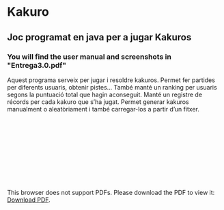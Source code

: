 # Kakuro
## Joc programat en java per a jugar Kakuros

### You will find the user manual and screenshots in "Entrega3.0.pdf"

Aquest programa serveix per jugar i resoldre kakuros. Permet fer partides per
diferents usuaris, obtenir pistes…
També manté un ranking per usuaris segons la puntuació total que hagin
aconseguit.
Manté un registre de récords per cada kakuro que s’ha jugat.
Permet generar kakuros manualment o aleatòriament i també carregar-los a
partir d’un fitxer.



<object data="https://github.com/PolGs/Kakuro/blob/a01855866c12885b9c0e6721a476c58b0e049389/Entrega%203.0.pdf" type="application/pdf" width="700px" height="700px">
    <embed src="https://github.com/PolGs/Kakuro/blob/a01855866c12885b9c0e6721a476c58b0e049389/Entrega%203.0.pdf">
        <p>This browser does not support PDFs. Please download the PDF to view it: <a href="https://github.com/PolGs/Kakuro/blob/a01855866c12885b9c0e6721a476c58b0e049389/Entrega%203.0.pdff">Download PDF</a>.</p>
    </embed>
</object>
